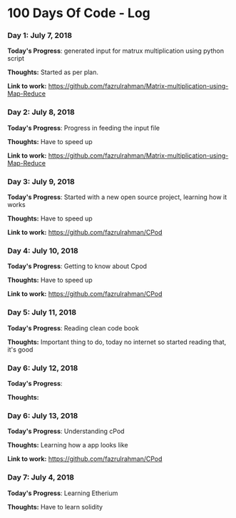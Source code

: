 # 100 Days Of Code - Log

### Day 1: July 7, 2018 

**Today's Progress**: generated input for matrux multiplication using python script

**Thoughts:** Started as per plan.

**Link to work:** https://github.com/fazrulrahman/Matrix-multiplication-using-Map-Reduce

### Day 2: July 8, 2018 

**Today's Progress**: Progress in feeding the input file

**Thoughts:** Have to speed up

**Link to work:** https://github.com/fazrulrahman/Matrix-multiplication-using-Map-Reduce

### Day 3: July 9, 2018 

**Today's Progress**: Started with a new open source project, learning how it works

**Thoughts:** Have to speed up

**Link to work:** https://github.com/fazrulrahman/CPod

### Day 4: July 10, 2018 

**Today's Progress**: Getting to know about Cpod

**Thoughts:** Have to speed up

**Link to work:** https://github.com/fazrulrahman/CPod

### Day 5: July 11, 2018 

**Today's Progress**: Reading clean code book

**Thoughts:** Important thing to do, today no internet so started reading that, it's good

### Day 6: July 12, 2018 

**Today's Progress**: 

**Thoughts:** 

### Day 6: July 13, 2018 

**Today's Progress**: Understanding cPod

**Thoughts:** Learning how a app looks like

**Link to work:** https://github.com/fazrulrahman/CPod

### Day 7: July 4, 2018 

**Today's Progress**: Learning Etherium

**Thoughts:** Have to learn solidity

<!-- ### Day 0: February 30, 2016 (Example 2)
##### (delete me or comment me out)

**Today's Progress**: Fixed CSS, worked on canvas functionality for the app.

**Thoughts**: I really struggled with CSS, but, overall, I feel like I am slowly getting better at it. Canvas is still new for me, but I managed to figure out some basic functionality.

**Link(s) to work**: [Calculator App](http://www.example.com)


### Day 1: June 27, Monday

**Today's Progress**: I've gone through many exercises on FreeCodeCamp.

**Thoughts** I've recently started coding, and it's a great feeling when I finally solve an algorithm challenge after a lot of attempts and hours spent.

**Link(s) to work**
1. [Find the Longest Word in a String](https://www.freecodecamp.com/challenges/find-the-longest-word-in-a-string)
2. [Title Case a Sentence](https://www.freecodecamp.com/challenges/title-case-a-sentence) -->
